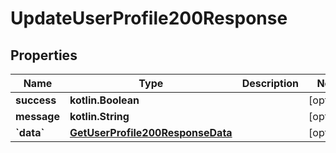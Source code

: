 
# UpdateUserProfile200Response

## Properties
| Name | Type | Description | Notes |
| ------------ | ------------- | ------------- | ------------- |
| **success** | **kotlin.Boolean** |  |  [optional] |
| **message** | **kotlin.String** |  |  [optional] |
| **&#x60;data&#x60;** | [**GetUserProfile200ResponseData**](GetUserProfile200ResponseData.md) |  |  [optional] |



